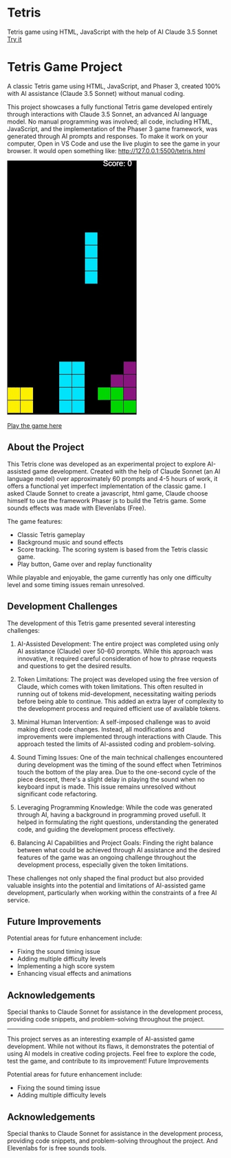 # Tetris
Tetris game using HTML, JavaScript with the help of AI Claude 3.5 Sonnet [Try it](https://raw.githack.com/onigetoc/tetris/main/tetris.html)

Tetris Game Project
===================

A classic Tetris game using HTML, JavaScript, and Phaser 3, created 100% with AI assistance (Claude 3.5 Sonnet) without manual coding.

This project showcases a fully functional Tetris game developed entirely through interactions with Claude 3.5 Sonnet, an advanced AI language model. No manual programming was involved; all code, including HTML, JavaScript, and the implementation of the Phaser 3 game framework, was generated through AI prompts and responses. To make it work on your computer, Open in VS Code and use the live plugin to see the game in your browser. It would open something like: http://127.0.0.1:5500/tetris.html

![Tetris Game Screenshot](https://github.com/onigetoc/tetris/blob/main/tetris-animated.gif "Tetris Animated Gif")

[Play the game here](https://raw.githack.com/onigetoc/tetris/main/tetris.html)

## About the Project

This Tetris clone was developed as an experimental project to explore AI-assisted game development. Created with the help of Claude Sonnet (an AI language model) over approximately 60 prompts and 4-5 hours of work, it offers a functional yet imperfect implementation of the classic game. I asked Claude Sonnet to create a javascript, html game, Claude choose himself to use the framework Phaser js to build the Tetris game. Some sounds effects was made with Elevenlabs (Free).

The game features:
- Classic Tetris gameplay
- Background music and sound effects
- Score tracking. The scoring system is based from the Tetris classic game.
- Play button, Game over and replay functionality

While playable and enjoyable, the game currently has only one difficulty level and some timing issues remain unresolved.

## Development Challenges

The development of this Tetris game presented several interesting challenges:

1. AI-Assisted Development: The entire project was completed using only AI assistance (Claude) over 50-60 prompts. While this approach was innovative, it required careful consideration of how to phrase requests and questions to get the desired results.

2. Token Limitations: The project was developed using the free version of Claude, which comes with token limitations. This often resulted in running out of tokens mid-development, necessitating waiting periods before being able to continue. This added an extra layer of complexity to the development process and required efficient use of available tokens.

3. Minimal Human Intervention: A self-imposed challenge was to avoid making direct code changes. Instead, all modifications and improvements were implemented through interactions with Claude. This approach tested the limits of AI-assisted coding and problem-solving.

4. Sound Timing Issues: One of the main technical challenges encountered during development was the timing of the sound effect when Tetriminos touch the bottom of the play area. Due to the one-second cycle of the piece descent, there's a slight delay in playing the sound when no keyboard input is made. This issue remains unresolved without significant code refactoring.

5. Leveraging Programming Knowledge: While the code was generated through AI, having a background in programming proved usefull. It helped in formulating the right questions, understanding the generated code, and guiding the development process effectively.

6. Balancing AI Capabilities and Project Goals: Finding the right balance between what could be achieved through AI assistance and the desired features of the game was an ongoing challenge throughout the development process, especially given the token limitations.

These challenges not only shaped the final product but also provided valuable insights into the potential and limitations of AI-assisted game development, particularly when working within the constraints of a free AI service.

## Future Improvements

Potential areas for future enhancement include:
- Fixing the sound timing issue
- Adding multiple difficulty levels
- Implementing a high score system
- Enhancing visual effects and animations

## Acknowledgements

Special thanks to Claude Sonnet for assistance in the development process, providing code snippets, and problem-solving throughout the project.

---

This project serves as an interesting example of AI-assisted game development. While not without its flaws, it demonstrates the potential of using AI models in creative coding projects. Feel free to explore the code, test the game, and contribute to its improvement!
Future Improvements

Potential areas for future enhancement include:

*   Fixing the sound timing issue
*   Adding multiple difficulty levels

Acknowledgements
----------------

Special thanks to Claude Sonnet for assistance in the development process, providing code snippets, and problem-solving throughout the project. And Elevenlabs for is free sounds tools.
